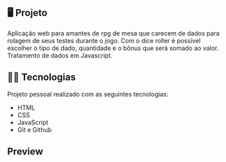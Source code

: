 ## 🖥️ Projeto

Aplicação web para amantes de rpg de mesa que carecem de dados para rolagem de seus testes durante o jogo. Com o dice roller é possível escolher o tipo de dado, quantidade e o bônus que será somado ao valor. Tratamento de dados em Javascript.

## 👨‍💻 Tecnologias
Projeto pessoal realizado com as seguintes tecnologias:

- HTML
- CSS
- JavaScript
- Git e Github


## Preview

